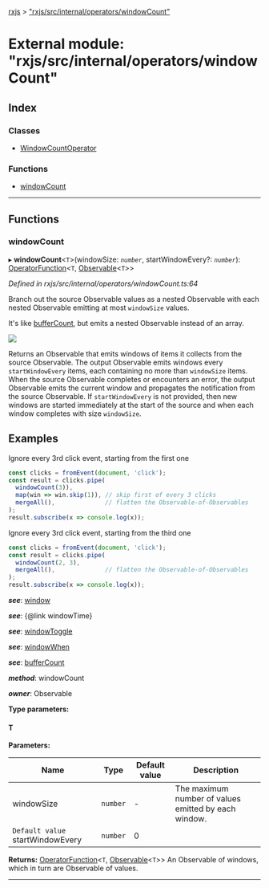 [rxjs](../README.md) > ["rxjs/src/internal/operators/windowCount"](../modules/_rxjs_src_internal_operators_windowcount_.md)

# External module: "rxjs/src/internal/operators/windowCount"

## Index

### Classes

* [WindowCountOperator](../classes/_rxjs_src_internal_operators_windowcount_.windowcountoperator.md)

### Functions

* [windowCount](_rxjs_src_internal_operators_windowcount_.md#windowcount)

---

## Functions

<a id="windowcount"></a>

###  windowCount

▸ **windowCount**<`T`>(windowSize: *`number`*, startWindowEvery?: *`number`*): [OperatorFunction](../interfaces/_rxjs_src_internal_types_.operatorfunction.md)<`T`, [Observable](../classes/_rxjs_src_internal_observable_.observable.md)<`T`>>

*Defined in rxjs/src/internal/operators/windowCount.ts:64*

Branch out the source Observable values as a nested Observable with each nested Observable emitting at most `windowSize` values.

It's like [bufferCount](_rxjs_src_internal_operators_buffercount_.md#buffercount), but emits a nested Observable instead of an array.

![](windowCount.png)

Returns an Observable that emits windows of items it collects from the source Observable. The output Observable emits windows every `startWindowEvery` items, each containing no more than `windowSize` items. When the source Observable completes or encounters an error, the output Observable emits the current window and propagates the notification from the source Observable. If `startWindowEvery` is not provided, then new windows are started immediately at the start of the source and when each window completes with size `windowSize`.

Examples
--------

Ignore every 3rd click event, starting from the first one

```javascript
const clicks = fromEvent(document, 'click');
const result = clicks.pipe(
  windowCount(3)),
  map(win => win.skip(1)), // skip first of every 3 clicks
  mergeAll(),              // flatten the Observable-of-Observables
);
result.subscribe(x => console.log(x));
```

Ignore every 3rd click event, starting from the third one

```javascript
const clicks = fromEvent(document, 'click');
const result = clicks.pipe(
  windowCount(2, 3),
  mergeAll(),              // flatten the Observable-of-Observables
);
result.subscribe(x => console.log(x));
```

*__see__*: [window](_rxjs_src_internal_operators_window_.md#window)

*__see__*: {@link windowTime}

*__see__*: [windowToggle](_rxjs_src_internal_operators_windowtoggle_.md#windowtoggle)

*__see__*: [windowWhen](_rxjs_src_internal_operators_windowwhen_.md#windowwhen)

*__see__*: [bufferCount](_rxjs_src_internal_operators_buffercount_.md#buffercount)

*__method__*: windowCount

*__owner__*: Observable

**Type parameters:**

#### T 
**Parameters:**

| Name | Type | Default value | Description |
| ------ | ------ | ------ | ------ |
| windowSize | `number` | - |  The maximum number of values emitted by each window. |
| `Default value` startWindowEvery | `number` | 0 |

**Returns:** [OperatorFunction](../interfaces/_rxjs_src_internal_types_.operatorfunction.md)<`T`, [Observable](../classes/_rxjs_src_internal_observable_.observable.md)<`T`>>
An Observable of windows, which in turn
are Observable of values.

___

